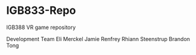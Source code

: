 # IGB833-Repo
IGB388 VR game repository

Development Team
Eli Merckel
Jamie Renfrey
Rhiann Steenstrup
Brandon Tong
